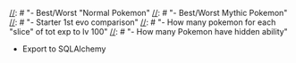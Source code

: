 [//]: # "- Quantity of pokemon increased from gen to gen"
[//]: # "- Radar chart but with worst and best pkmn"
[//]: # "- Pokekon quantity filtered by type"
[//]: # "- Avg stats for each generation compared to the others"
[//]: # "- Lightest pokemon"
[//]: # "- Heaviest Pokemon"
[//]: # "- Fastest Pokemon"
[//]: # "- Tallest Pokemon"
[//]: # "- Smallest Pokemon"
[//]: # "- Compare Best and Worse Pokemon per Generation "
[//]: # "- Best/Worst Legendary Pokemon"

[//]: # "- Best/Worst "Normal Pokemon"
[//]: # "- Best/Worst Mythic Pokemon"
[//]: # "- Starter 1st evo comparison"
[//]: # "- How many pokemon for each "slice" of tot exp to lv 100"
[//]: # "- How many Pokemon have hidden ability"

[//]: # "- Using Ufunc"

- Export to SQLAlchemy
